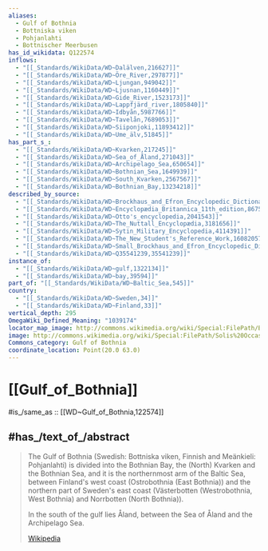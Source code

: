 ```yaml
---
aliases:
  - Gulf of Bothnia
  - Bottniska viken
  - Pohjanlahti
  - Bottnischer Meerbusen
has_id_wikidata: Q122574
inflows:
  - "[[_Standards/WikiData/WD~Dalälven,216627]]"
  - "[[_Standards/WikiData/WD~Öre_River,297877]]"
  - "[[_Standards/WikiData/WD~Ljungan,949042]]"
  - "[[_Standards/WikiData/WD~Ljusnan,1160449]]"
  - "[[_Standards/WikiData/WD~Gide_River,1523173]]"
  - "[[_Standards/WikiData/WD~Lappfjärd_river,1805840]]"
  - "[[_Standards/WikiData/WD~Idbyån,5987766]]"
  - "[[_Standards/WikiData/WD~Tavelån,7689053]]"
  - "[[_Standards/WikiData/WD~Siiponjoki,11893412]]"
  - "[[_Standards/WikiData/WD~Ume_älv,51845]]"
has_part_s_:
  - "[[_Standards/WikiData/WD~Kvarken,217245]]"
  - "[[_Standards/WikiData/WD~Sea_of_Åland,271043]]"
  - "[[_Standards/WikiData/WD~Archipelago_Sea,650654]]"
  - "[[_Standards/WikiData/WD~Bothnian_Sea,1649939]]"
  - "[[_Standards/WikiData/WD~South_Kvarken,2567567]]"
  - "[[_Standards/WikiData/WD~Bothnian_Bay,13234218]]"
described_by_source:
  - "[[_Standards/WikiData/WD~Brockhaus_and_Efron_Encyclopedic_Dictionary,602358]]"
  - "[[_Standards/WikiData/WD~Encyclopædia_Britannica_11th_edition,867541]]"
  - "[[_Standards/WikiData/WD~Otto's_encyclopedia,2041543]]"
  - "[[_Standards/WikiData/WD~The_Nuttall_Encyclopædia,3181656]]"
  - "[[_Standards/WikiData/WD~Sytin_Military_Encyclopedia,4114391]]"
  - "[[_Standards/WikiData/WD~The_New_Student's_Reference_Work,16082057]]"
  - "[[_Standards/WikiData/WD~Small_Brockhaus_and_Efron_Encyclopedic_Dictionary,19180675]]"
  - "[[_Standards/WikiData/WD~Q35541239,35541239]]"
instance_of:
  - "[[_Standards/WikiData/WD~gulf,1322134]]"
  - "[[_Standards/WikiData/WD~bay,39594]]"
part_of: "[[_Standards/WikiData/WD~Baltic_Sea,545]]"
country:
  - "[[_Standards/WikiData/WD~Sweden,34]]"
  - "[[_Standards/WikiData/WD~Finland,33]]"
vertical_depth: 295
OmegaWiki_Defined_Meaning: "1039174"
locator_map_image: http://commons.wikimedia.org/wiki/Special:FilePath/Bottniska%20viken.png
image: http://commons.wikimedia.org/wiki/Special:FilePath/Solis%20Occasus%20in%20Sino%20Bothnico.jpg
Commons_category: Gulf of Bothnia
coordinate_location: Point(20.0 63.0)
---
```


# [[Gulf_of_Bothnia]] 

#is_/same_as :: [[WD~Gulf_of_Bothnia,122574]] 

## #has_/text_of_/abstract 

> The Gulf of Bothnia (Swedish: Bottniska viken, Finnish and Meänkieli: Pohjanlahti) 
> is divided into the Bothnian Bay, the (North) Kvarken and the Bothnian Sea, 
> and it is the northernmost arm of the Baltic Sea, 
> between Finland's west coast (Ostrobothnia (East Bothnia)) 
> and the northern part of Sweden's east coast (Västerbotten (Westrobothnia, West Bothnia) 
> and Norrbotten (North Bothnia)). 
> 
> In the south of the gulf lies Åland, between the Sea of Åland and the Archipelago Sea.
>
> [Wikipedia](https://en.wikipedia.org/wiki/Gulf%20of%20Bothnia) 


